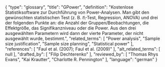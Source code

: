 {
    "type": "glossary",
    "title": "GPower",
    "definition": "Kostenlose Statistiksoftware zur Durchführung von Power-Analysen. Man gibt den gewünschten statistischen Test (z. B. *t*\\-Test, Regression, ANOVA) und drei der folgenden Punkte an: die Anzahl der Gruppen/Beobachtungen, die Effektgröße, das Signifikanzniveau oder die Power. Aus den drei ausgewählten Parametern wird dann der vierte Parameter, der nicht ausgewählt wurde, bestimmt.",
    "related_terms": [
        "Power analysis",
        "Sample size justification",
        "Sample size planning",
        "Statistical power"
    ],
    "references": [
        "Faul et al. (2007); Faul et al. (2009)"
    ],
    "alt_related_terms": [
        null
    ],
    "drafted_by": [
        "Filip Dechterenko"
    ],
    "reviewed_by": [
        "Thomas Rhys Evans",
        "Kai Krautter",
        "Charlotte R. Pennington"
    ],
    "language": "german"
}